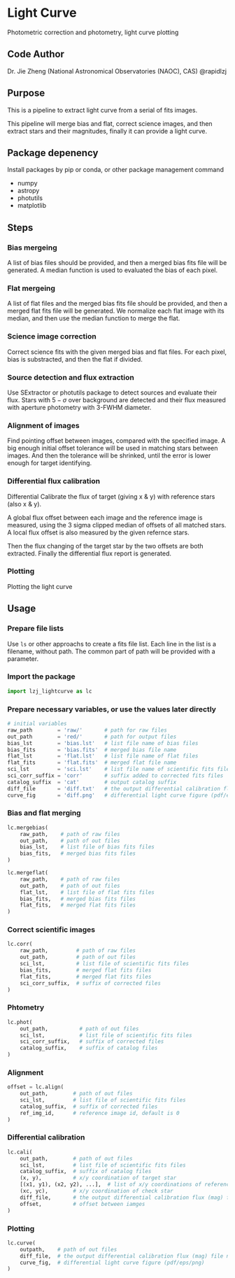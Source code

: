 # Light Curve
Photometric correction and photometry, light curve plotting

## Code Author
Dr. Jie Zheng (National Astronomical Observatories (NAOC), CAS) @rapidlzj

## Purpose

This is a pipeline to extract light curve from a serial of fits images.

This pipeline will merge bias and flat, correct science images,
and then extract stars and their magnitudes,
finally it can provide a light curve.

## Package depenency

Install packages by pip or conda, or other package management command

+ numpy
+ astropy
+ photutils
+ matplotlib

## Steps

### Bias mergeing

A list of bias files should be provided, and then a merged bias fits file will be generated.
A median function is used to evaluated the bias of each pixel.

### Flat mergeing

A list of flat files and the merged bias fits file should be provided, and then a merged flat fits file will be generated.
We normalize each flat image with its median, and then use the median function to merge the flat.

### Science image correction

Correct science fits with the given merged bias and flat files.
For each pixel, bias is substracted, and then the flat if divided.

### Source detection and flux extraction

Use SExtractor or photutils package to detect sources and evaluate their flux.
Stars with $5-\sigma$ over background are detected and their flux measured with aperture photometry with 3-FWHM diameter.

### Alignment of images

Find pointing offset between images, compared with the specified image.
A big enough initial offset tolerance will be used in matching stars between images.
And then the tolerance will be shrinked, until the error is lower enough for target identifying.

### Differential flux calibration

Differential Calibrate the flux of target (giving x & y) with reference stars (also x & y).

A global flux offset between each image and the reference image is measured, 
using the 3 sigma clipped median of offsets of all matched stars.
A local flux offset is also measured by the given refernce stars.

Then the flux changing of the target star by the two offsets are both extracted.
Finally the differential flux report is generated.

### Plotting

Plotting the light curve

## Usage

### Prepare file lists

Use `ls` or other approachs to create a fits file list.
Each line in the list is a filename, without path.
The common part of path will be provided with a parameter.

### Import the package

```python
import lzj_lightcurve as lc
```

### Prepare necessary variables, or use the values later directly

```python
# initial variables
raw_path        = 'raw/'       # path for raw files
out_path        = 'red/'       # path for output files
bias_lst        = 'bias.lst'   # list file name of bias files
bias_fits       = 'bias.fits'  # merged bias file name
flat_lst        = 'flat.lst'   # list file name of flat files
flat_fits       = 'flat.fits'  # merged flat file name
sci_lst         = 'sci.lst'    # list file name of scientific fits files
sci_corr_suffix = 'corr'       # suffix added to corrected fits files
catalog_suffix  = 'cat'        # output catalog suffix
diff_file       = 'diff.txt'   # the output differential calibration flux (mag) file name
curve_fig       = 'diff.png'   # differential light curve figure (pdf/eps/png)
```

### Bias and flat merging

```python
lc.mergebias(
    raw_path,    # path of raw files
    out_path,    # path of out files
    bias_lst,    # list file of bias fits files
    bias_fits,   # merged bias fits files
)
```

```python
lc.mergeflat(
    raw_path,    # path of raw files
    out_path,    # path of out files
    flat_lst,    # list file of flat fits files
    bias_fits,   # merged bias fits files
    flat_fits,   # merged flat fits files
)
```

### Correct scientific images

```python
lc.corr(
    raw_path,         # path of raw files
    out_path,         # path of out files
    sci_lst,          # list file of scientific fits files
    bias_fits,        # merged flat fits files
    flat_fits,        # merged flat fits files
    sci_corr_suffix,  # suffix of corrected files
)
```

### Phtometry

```python
lc.phot(
    out_path,          # path of out files
    sci_lst,           # list file of scientific fits files
    sci_corr_suffix,   # suffix of corrected files
    catalog_suffix,    # suffix of catalog files
)
```

### Alignment

```python
offset = lc.align(
    out_path,        # path of out files
    sci_lst,         # list file of scientific fits files
    catalog_suffix,  # suffix of corrected files
    ref_img_id,      # reference image id, default is 0
)
```

### Differential calibration

```python
lc.cali(
    out_path,        # path of out files
    sci_lst,         # list file of scientific fits files
    catalog_suffix,  # suffix of catalog files
    (x, y),          # x/y coordination of target star
    [(x1, y1), (x2, y2), ...],  # list of x/y coordinations of reference stars
    (xc, yc),        # x/y coordination of check star
    diff_file,       # the output differential calibration flux (mag) file name 
    offset,          # offset between iamges
)
```

### Plotting

```python
lc.curve(
    outpath,    # path of out files
    diff_file,  # the output differential calibration flux (mag) file name
    curve_fig,  # differential light curve figure (pdf/eps/png)
)
```
